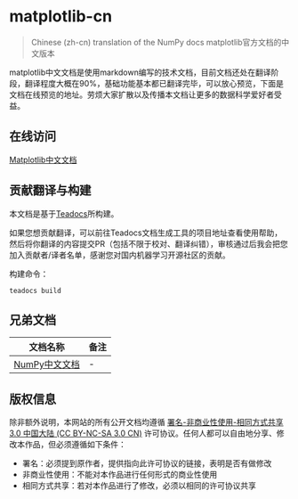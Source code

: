# matplotlib-cn
> Chinese (zh-cn) translation of the NumPy docs
> matplotlib官方文档的中文版本

matplotlib中文文档是使用markdown编写的技术文档，目前文档还处在翻译阶段，翻译程度大概在90%，基础功能基本都已翻译完毕，可以放心预览，下面是文档在线预览的地址。劳烦大家扩散以及传播本文档让更多的数据科学爱好者受益。

## 在线访问

[Matplotlib中文文档](https://www.matplotlib.org.cn/)

## 贡献翻译与构建

本文档是基于[Teadocs](https://github.com/teadocs/teadocs)所构建。

如果您想贡献翻译，可以前往Teadocs文档生成工具的项目地址查看使用帮助，然后将你翻译的内容提交PR（包括不限于校对、翻译纠错），审核通过后我会把您加入贡献者/译者名单，感谢您对国内机器学习开源社区的贡献。

构建命令：
```
teadocs build
```

## 兄弟文档

文档名称 | 备注 
---|---
[NumPy中文文档](https://www.numpy.org.cn/) | - 

## 版权信息

除非额外说明，本网站的所有公开文档均遵循 [署名-非商业性使用-相同方式共享 3.0 中国大陆 (CC BY-NC-SA 3.0 CN)](https://creativecommons.org/licenses/by-nc-sa/3.0/cn/) 许可协议。任何人都可以自由地分享、修改本作品，但必须遵循如下条件：

- 署名：必须提到原作者，提供指向此许可协议的链接，表明是否有做修改
- 非商业性使用：不能对本作品进行任何形式的商业性使用
- 相同方式共享：若对本作品进行了修改，必须以相同的许可协议共享
